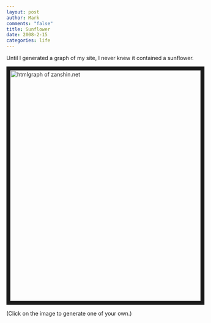 ```yaml
--- 
layout: post
author: Mark
comments: "false"
title: Sunflower
date: 2008-2-15
categories: life
---
```

Until I generated a graph of my site, I never knew it contained a sunflower.

<a href="http://www.aharef.info/static/htmlgraph/" title="htmlgraph"><img src="http://zanshin.net/images/sitegraph.jpg" alt="htmlgraph of zanshin.net" align="middle" border="10" height="602" width="498" /></a>

(Click on the image to generate one of your own.)
